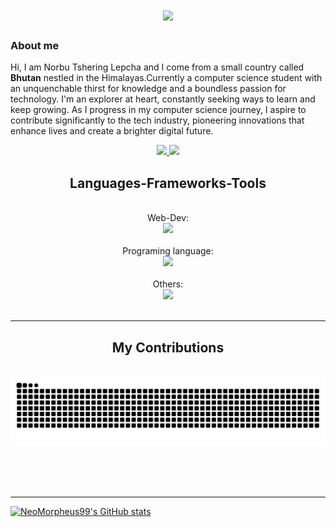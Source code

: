 
<h1 align="center">
    <img src="https://readme-typing-svg.herokuapp.com/?font=Righteous&size=35&center=true&vCenter=true&width=500&height=70&duration=4000&lines=Kuzu+zangpo+la+🙏;+I'm+Norbu+Tshering+Lepcha;" />
</h1>

### About me
Hi, I am Norbu Tshering Lepcha and I come from a small country called <strong>Bhutan</strong> nestled in the Himalayas.Currently a computer science student with an unquenchable thirst for knowledge and a boundless passion for technology. I'm an explorer at heart, constantly seeking ways to learn and keep growing. As I progress in my computer science journey, I aspire to contribute significantly to the tech industry, pioneering innovations that enhance lives and create a brighter digital future.


<!--Social Links-->
 <div align="center"> 
  <a href="mailto:norbutlepcha@gmail.com">
    <img src="https://img.shields.io/badge/Gmail-333333?style=for-the-badge&logo=gmail&logoColor=red" />
  </a>
  <a href="https://linkedin.com/in/norbutsheringlepcha" target="_blank">
    <img src="https://img.shields.io/badge/LinkedIn-0077B5?style=for-the-badge&logo=linkedin&logoColor=white" target="_blank" />
  </a>
<!--   <a href="https://salesp07.github.io" target="_blank">
     <img src="https://img.shields.io/badge/Portfolio-FF5722?style=for-the-badge&logo=todoist&logoColor=white" target="_blank" /> <!-- sqlite, safari, google-chrome are other good icon options -->
  </a> 
</div>

<h2 align="center">Languages-Frameworks-Tools
</h2>
<br/>
<div align="center">
    Web-Dev: </br> <img src="https://skillicons.dev/icons?i=bootstrap,html,css,javascript,vscode,nodejs,express,github" /></br></br>
    Programing language: </br>
    <img src="https://skillicons.dev/icons?i=c,cpp,r,python,mysql" /></br></br>
    Others:</br>
    <img src="https://skillicons.dev/icons?i=andriodstudio,eclipse,bash,flutter,blender,ai,notion,ps,sketchup,autocad" /><br>
</div>

<br/>
<hr/>
<div align="center">
  <h2> My Contributions </h2>
  <br>
  <img alt="snake eating my contributions" src="https://raw.githubusercontent.com/NeoMorpheus99/NeoMorpheus99/output/github-contribution-grid-snake.svg" />
  
  <br/><br/><br/>
</div>

<hr/>
 

[![NeoMorpheus99's GitHub stats](https://github-readme-stats.vercel.app/api?username=NeoMorpheus99)](https://github.com/anuraghazra/github-readme-stats)
